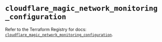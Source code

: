 # `cloudflare_magic_network_monitoring_configuration`

Refer to the Terraform Registry for docs: [`cloudflare_magic_network_monitoring_configuration`](https://registry.terraform.io/providers/cloudflare/cloudflare/5.0.0/docs/resources/magic_network_monitoring_configuration).
